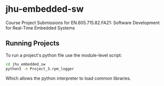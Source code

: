 # jhu-embedded-sw
Course Project Submissions for EN.605.715.82.FA21: Software Development for Real-Time Embedded Systems

## Running Projects
To run a project's python file use the module-level script:
```bash
cd jhu_embedded_sw
python3 -m Project_3.rpm_logger
```
Which allows the python interpreter to load common libraries.
